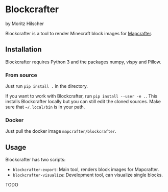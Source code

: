 # Blockcrafter #

by Moritz Hilscher

Blockcrafter is a tool to render Minecraft block images for [Mapcrafter](https://github.com/mapcrafter/mapcrafter).

## Installation ##

Blockcrafter requires Python 3 and the packages numpy, vispy and Pillow.

### From source ###

Just run `pip install .` in the directory.

If you want to work with Blockcrafter, run `pip install --user -e .`. This installs Blockcrafter locally but you can still edit the cloned sources. Make sure that `~/.local/bin` is in your path.

### Docker ###

Just pull the docker image `mapcrafter/blockcrafter`.

## Usage ##

Blockcrafter has two scripts:

- `blockcrafter-export`: Main tool, renders block images for Mapcrafter. 
- `blockcrafter-visualize`: Development tool, can visualize single blocks.

TODO
